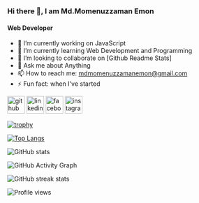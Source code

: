 

### Hi there 👋, I am Md.Momenuzzaman Emon
#### Web Developer

- 🔭 I’m currently working on JavaScript 
- 🌱 I’m currently learning Web Development and Programming 
- 👯 I’m looking to collaborate on [Github Readme Stats] 
- 💬 Ask me about Anything 
- 📫 How to reach me: mdmomenuzzamanemon@gmail.com 
- ⚡ Fun fact: when I've started 


[<img src='https://cdn.jsdelivr.net/npm/simple-icons@3.0.1/icons/github.svg' alt='github' height='40'>](https://github.com/https://github.com/mdemon420)  [<img src='https://cdn.jsdelivr.net/npm/simple-icons@3.0.1/icons/linkedin.svg' alt='linkedin' height='40'>](https://www.linkedin.com/in/https://www.linkedin.com/in/md-momenuzzaman//)  [<img src='https://cdn.jsdelivr.net/npm/simple-icons@3.0.1/icons/facebook.svg' alt='facebook' height='40'>](https://www.facebook.com/https://www.facebook.com/md.eamon.5205/)  [<img src='https://cdn.jsdelivr.net/npm/simple-icons@3.0.1/icons/instagram.svg' alt='instagram' height='40'>](https://www.instagram.com/https://www.instagram.com/mzzaman_emon//)  

[![trophy](https://github-profile-trophy.vercel.app/?username=https://github.com/mdemon420)](https://github.com/ryo-ma/github-profile-trophy)

[![Top Langs](https://github-readme-stats.vercel.app/api/top-langs/?username=https://github.com/mdemon420)](https://github.com/anuraghazra/github-readme-stats)

![GitHub stats](https://github-readme-stats.vercel.app/api?username=https://github.com/mdemon420&show_icons=true)  

![GitHub Activity Graph](https://activity-graph.herokuapp.com/graph?username=https://github.com/mdemon420)  

![GitHub streak stats](https://github-readme-streak-stats.herokuapp.com/?user=https://github.com/mdemon420)  

![Profile views](https://gpvc.arturio.dev/https://github.com/mdemon420)  
